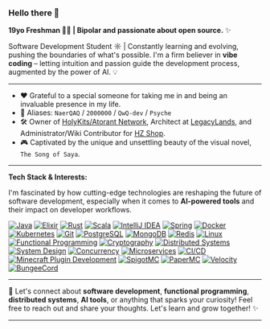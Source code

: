 ### Hello there 👋

**19yo Freshman 👨‍💻 | Bipolar and passionate about open source.** ✨

Software Development Student ☼ | Constantly learning and evolving, pushing the boundaries of what's possible. I'm a firm believer in **vibe coding** – letting intuition and passion guide the development process, augmented by the power of AI. 💡

---

- ❤️ Grateful to a special someone for taking me in and being an invaluable presence in my life.
- 🥼 Aliases: `NaerQAQ` / `2000000` / `QwQ-dev` / `Psyche`
- 🛠️ Owner of [HolyKits/Atorant Network](https://www.bilibili.com/video/BV1gF411c7o7/), Architect at [LegacyLands](https://www.legacylands.cn/), and Administrator/Wiki Contributor for [HZ Shop](https://hzmod.ooo/).
- 🎮 Captivated by the unique and unsettling beauty of the visual novel, `The Song of Saya`.

---

**Tech Stack & Interests:**

I'm fascinated by how cutting-edge technologies are reshaping the future of software development, especially when it comes to **AI-powered tools** and their impact on developer workflows.

[![Java](https://img.shields.io/badge/Java-007396?style=for-the-badge&logo=java&logoColor=white)](https://www.java.com/)
[![Elixir](https://img.shields.io/badge/Elixir-4B275F?style=for-the-badge&logo=elixir&logoColor=white)](https://elixir-lang.org/)
[![Rust](https://img.shields.io/badge/Rust-000000?style=for-the-badge&logo=rust&logoColor=white)](https://www.rust-lang.org/)
[![Scala](https://img.shields.io/badge/Scala-DC322F?style=for-the-badge&logo=scala&logoColor=white)](https://www.scala-lang.org/)
[![IntelliJ IDEA](https://img.shields.io/badge/IntelliJ%20IDEA-000000?style=for-the-badge&logo=intellij-idea&logoColor=white)](https://www.jetbrains.com/idea/)
[![Spring](https://img.shields.io/badge/Spring-6DB33F?style=for-the-badge&logo=spring&logoColor=white)](https://spring.io/)
[![Docker](https://img.shields.io/badge/Docker-2496ED?style=for-the-badge&logo=docker&logoColor=white)](https://www.docker.com/)
[![Kubernetes](https://img.shields.io/badge/Kubernetes-326CE5?style=for-the-badge&logo=kubernetes&logoColor=white)](https://kubernetes.io/)
[![Git](https://img.shields.io/badge/Git-F05032?style=for-the-badge&logo=git&logoColor=white)](https://git-scm.com/)
[![PostgreSQL](https://img.shields.io/badge/PostgreSQL-316192?style=for-the-badge&logo=postgresql&logoColor=white)](https://www.postgresql.org/)
[![MongoDB](https://img.shields.io/badge/MongoDB-47A248?style=for-the-badge&logo=mongodb&logoColor=white)](https://www.mongodb.com/)
[![Redis](https://img.shields.io/badge/Redis-DC382D?style=for-the-badge&logo=redis&logoColor=white)](https://redis.io/)
[![Linux](https://img.shields.io/badge/Linux-FCC624?style=for-the-badge&logo=linux&logoColor=black)](https://www.linux.org/)
[![Functional Programming](https://img.shields.io/badge/Functional%20Programming-blue?style=for-the-badge&logoColor=white)](https://en.wikipedia.org/wiki/Functional_programming)
[![Cryptography](https://img.shields.io/badge/Cryptography-orange?style=for-the-badge&logoColor=white)](https://en.wikipedia.org/wiki/Cryptography)
[![Distributed Systems](https://img.shields.io/badge/Distributed%20Systems-green?style=for-the-badge&logoColor=white)](https://en.wikipedia.org/wiki/Distributed_computing)
[![System Design](https://img.shields.io/badge/System%20Design-purple?style=for-the-badge&logoColor=white)](https://en.wikipedia.org/wiki/System_design)
[![Concurrency](https://img.shields.io/badge/Concurrency-orange?style=for-the-badge&logoColor=white)](https://en.wikipedia.org/wiki/Concurrency_(computer_science))
[![Microservices](https://img.shields.io/badge/Microservices-teal?style=for-the-badge&logoColor=white)](https://en.wikipedia.org/wiki/Microservices)
[![CI/CD](https://img.shields.io/badge/CI/CD-blueviolet?style=for-the-badge&logoColor=white)](https://en.wikipedia.org/wiki/CI/CD)
[![Minecraft Plugin Development](https://img.shields.io/badge/Minecraft%20Plugin%20Development-30A74B?style=for-the-badge&logo=minecraft&logoColor=white)](https://www.spigotmc.org/wiki/spigot/)
[![SpigotMC](https://img.shields.io/badge/SpigotMC-E46F25?style=for-the-badge&logo=spigotmc&logoColor=white)](https://www.spigotmc.org/)
[![PaperMC](https://img.shields.io/badge/PaperMC-F44336?style=for-the-badge&logoColor=white)](https://papermc.io/)
[![Velocity](https://img.shields.io/badge/Velocity-00A9FF?style=for-the-badge&logoColor=white)](https://velocitypowered.com/)
[![BungeeCord](https://img.shields.io/badge/BungeeCord-7C1BB2?style=for-the-badge&logoColor=white)](https://www.spigotmc.org/wiki/bungeecord/)

---

💬 Let's connect about **software development**, **functional programming**, **distributed systems**, **AI tools**, or anything that sparks your curiosity! Feel free to reach out and share your thoughts. Let's learn and grow together! ✨

---
